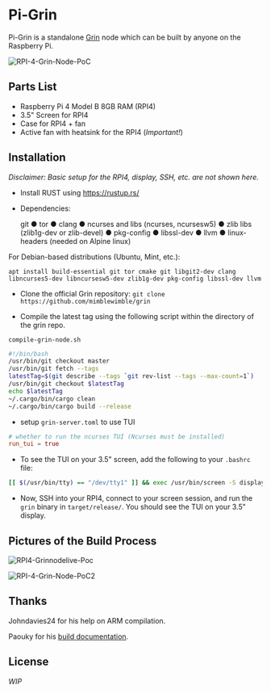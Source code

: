 # Pi-Grin
Pi-Grin is a standalone [Grin](https://github.com/mimblewimble/grin) node which can be built by anyone on the Raspberry Pi.

![RPI-4-Grin-Node-PoC](https://aws1.discourse-cdn.com/standard10/uploads/grin/optimized/2X/9/9b6b4826f21743d676d6f0803ea8c64c15466d66_2_499x375.jpeg)

## Parts List

  * Raspberry Pi 4 Model B 8GB RAM (RPI4)
  * 3.5" Screen for RPI4
  * Case for RPI4 + fan
  * Active fan with heatsink for the RPI4 (*Important!*)

## Installation

*Disclaimer: Basic setup for the RPI4, display, SSH, etc. are not shown here.*

  * Install RUST using https://rustup.rs/
  * Dependencies:

    git ● tor ● clang ● ncurses and libs (ncurses, ncursesw5) ● zlib libs (zlib1g-dev or zlib-devel) ● pkg-config ● libssl-dev ● llvm ● linux-headers (needed on Alpine linux)

For Debian-based distributions (Ubuntu, Mint, etc.):

    apt install build-essential git tor cmake git libgit2-dev clang libncurses5-dev libncursesw5-dev zlib1g-dev pkg-config libssl-dev llvm

  * Clone the official Grin repository: `git clone https://github.com/mimblewimble/grin`
    
  * Compile the latest tag using the following script within the directory of the grin repo.

`compile-grin-node.sh`

```sh
#!/bin/bash
/usr/bin/git checkout master
/usr/bin/git fetch --tags
latestTag=$(git describe --tags `git rev-list --tags --max-count=1`)
/usr/bin/git checkout $latestTag
echo $latestTag
~/.cargo/bin/cargo clean
~/.cargo/bin/cargo build --release
```
  * setup `grin-server.toml` to use TUI

```toml
# whether to run the ncurses TUI (Ncurses must be installed)
run_tui = true
```

 * To see the TUI on your 3.5" screen, add the following to your `.bashrc` file:

```bash
[[ $(/usr/bin/tty) == "/dev/tty1" ]] && exec /usr/bin/screen -S display
```

 * Now, SSH into your RPI4, connect to your screen session, and run the `grin` binary in `target/release/`. You should see the TUI on your 3.5" display.

## Pictures of the Build Process

![RPI4-Grinnodelive-Poc](https://aws1.discourse-cdn.com/standard10/uploads/grin/optimized/2X/2/21c1f5a17b0decde0adfef128542d7329a00ed83_2_333x250.jpeg)

![RPI-4-Grin-Node-PoC2](https://aws1.discourse-cdn.com/standard10/uploads/grin/optimized/2X/b/bc32d7aa53f07a8bda76d1974b8bfcccb18473c0_2_333x250.jpeg)

## Thanks
Johndavies24 for his help on ARM compilation.

Paouky for his [build documentation](https://paouky.github.io/docs/getting-started/build/).

## License
*WIP*
